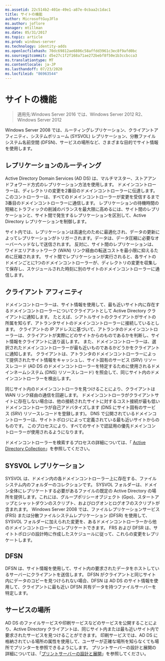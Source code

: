 ```yaml
---
ms.assetid: 22c514b2-401e-49e1-a87e-0cbaa2c1dac1
title: サイトの機能
author: MicrosoftGuyJFlo
ms.author: joflore
manager: mtillman
ms.date: 05/31/2017
ms.topic: article
ms.prod: windows-server
ms.technology: identity-adds
ms.openlocfilehash: 70dc69812ae6806c58affdd3961c3ec8f9afd0bc
ms.sourcegitcommit: d5e27c1f2f168a71ae272bebf8f50e1b3ccbcca3
ms.translationtype: MT
ms.contentlocale: ja-JP
ms.lasthandoff: 07/23/2020
ms.locfileid: "86963544"
---
```

# <a name="site-functions"></a>サイトの機能

> 適用先:Windows Server 2016 では、Windows Server 2012 R2、Windows Server 2012

 Windows Server 2008 では、ルーティングレプリケーション、クライアントアフィニティ、システムボリューム (SYSVOL) レプリケーション、分散ファイルシステム名前空間 (DFSN)、サービスの場所など、さまざまな目的でサイト情報を使用します。

## <a name="routing-replication"></a>レプリケーションのルーティング
Active Directory Domain Services (AD DS) は、マルチマスター、ストアアンドフォワード方式のレプリケーション方法を使用します。 ドメインコントローラーは、ディレクトリの変更を2番目のドメインコントローラーに伝達します。このコントローラーは、すべてのドメインコントローラーが変更を受信するまで3番目のドメインコントローラーに通信します。 レプリケーションの待機時間の短縮とトラフィックの削減のバランスを最大限に高めるには、サイト間のレプリケーションと、サイト間で発生するレプリケーションを区別して、Active Directory レプリケーションを制御します。

サイト内では、レプリケーションは高速化のために最適化され、データの更新によってレプリケーションがトリガーされます。データは、データ圧縮に必要なオーバーヘッドなしで送信されます。 反対に、サイト間のレプリケーションは、ワイドエリアネットワーク (WAN) リンク経由の転送コストを最小限に抑えるために圧縮されます。 サイト間でレプリケーションが実行されると、各サイトのドメインごとに1つのドメインコントローラーが、ディレクトリの変更を収集して保存し、スケジュールされた時刻に別のサイトのドメインコントローラーに通信します。

## <a name="client-affinity"></a>クライアント アフィニティ
ドメインコントローラーは、サイト情報を使用して、最も近いサイト内に存在するドメインコントローラーについてクライアントとして Active Directory クライアントに通知します。 たとえば、シアトルサイトのクライアントがサイトの所属を知らず、アトランタサイトのドメインコントローラーに接続しているとします。 クライアントの IP アドレスに基づいて、アトランタのドメインコントローラーは、クライアントが実際にどのサイトからのものであるかを判断し、サイト情報をクライアントに送り返します。 また、ドメインコントローラーは、選択されたドメインコントローラーが最も近いものであるかどうかをクライアントに通知します。 クライアントは、アトランタのドメインコントローラーによって提供されたサイト情報をキャッシュし、サイト固有のサービス (SRV) リソースレコード (AD DS のドメインコントローラーを特定するために使用されるドメインネームシステム (DNS) リソースレコード) を照会して、同じサイト内のドメインコントローラーを検出します。

同じサイト内のドメインコントローラを見つけることにより、クライアントは WAN リンク経由の通信を回避します。 ドメインコントローラがクライアントサイトに存在しない場合は、他の接続されたサイトに対するコスト接続が最も低いドメインコントローラが自己アドバタイズします (DNS にサイト固有のサービス (SRV) リソースレコードを登録します)。 DNS で公開されているドメインコントローラーは、サイトトポロジによって定義されている最も近いサイトからのものです。 このプロセスにより、すべてのサイトで認証用の優先ドメインコントローラーが使用されるようになります。

ドメインコントローラーを検索するプロセスの詳細については、「 [Active Directory Collection](/previous-versions/windows/it-pro/windows-server-2003/cc780036(v=ws.10))」を参照してください。

## <a name="sysvol-replication"></a>SYSVOL レプリケーション
SYSVOL は、ドメイン内の各ドメインコントローラー上に存在する、ファイルシステム内のフォルダーのコレクションです。 SYSVOL フォルダーは、ドメイン全体にレプリケートする必要があるファイルの既定の Active Directory の場所を提供します。これには、グループポリシーオブジェクト (Gpo)、スタートアップとシャットダウンのスクリプト、およびログオンとログオフのスクリプトが含まれます。  Windows Server 2008 では、ファイルレプリケーションサービス (FRS) または分散ファイルシステムレプリケーション (DFSR) を使用して、SYSVOL フォルダーに加えられた変更を、あるドメインコントローラーから他のドメインコントローラーにレプリケートできます。 FRS および DFSR は、サイトトポロジの設計時に作成したスケジュールに従って、これらの変更をレプリケートします。

## <a name="dfsn"></a>DFSN
DFSN は、サイト情報を使用して、サイト内の要求されたデータをホストしているサーバーにクライアントを送信します。 DFSN がクライアントと同じサイト内にデータのコピーを見つけられない場合、DFSN は AD DS のサイト情報を使用して、クライアントに最も近い DFSN 共有データを持つファイルサーバーを特定します。

## <a name="service-location"></a>サービスの場所
AD DS のファイルサービスや印刷サービスなどのサービスを公開することにより、Active Directory クライアントは、同じサイト内または最も近いサイト内で要求されたサービスを見つけることができます。 印刷サービスでは、AD DS に格納されている場所の属性を使用して、ユーザーが正確な場所を知らなくても場所でプリンターを参照できるようにします。 プリントサーバーの設計と展開の詳細については、「[プリントサーバーの設計と展開](/previous-versions/windows/it-pro/windows-server-2003/cc785842(v=ws.10))」を参照してください。
